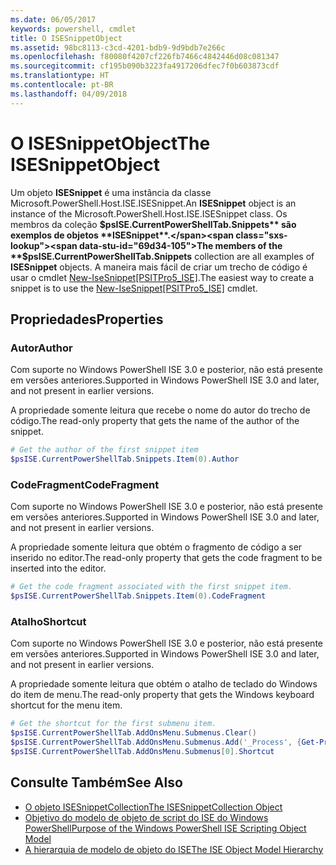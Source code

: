 ```yaml
---
ms.date: 06/05/2017
keywords: powershell, cmdlet
title: O ISESnippetObject
ms.assetid: 98bc8113-c3cd-4201-bdb9-9d9bdb7e266c
ms.openlocfilehash: f80080f4207cf226fb7466c4842446d08c081347
ms.sourcegitcommit: cf195b090b3223fa4917206dfec7f0b603873cdf
ms.translationtype: HT
ms.contentlocale: pt-BR
ms.lasthandoff: 04/09/2018
---
```

# <a name="the-isesnippetobject"></a><span data-ttu-id="69d34-103">O ISESnippetObject</span><span class="sxs-lookup"><span data-stu-id="69d34-103">The ISESnippetObject</span></span>

<span data-ttu-id="69d34-104">Um objeto **ISESnippet** é uma instância da classe Microsoft.PowerShell.Host.ISE.ISESnippet.</span><span class="sxs-lookup"><span data-stu-id="69d34-104">An **ISESnippet** object is an instance of the Microsoft.PowerShell.Host.ISE.ISESnippet class.</span></span> <span data-ttu-id="69d34-105">Os membros da coleção **$psISE.CurrentPowerShellTab.Snippets** são exemplos de objetos **ISESnippet**.</span><span class="sxs-lookup"><span data-stu-id="69d34-105">The members of the **$psISE.CurrentPowerShellTab.Snippets** collection are all examples of **ISESnippet** objects.</span></span> <span data-ttu-id="69d34-106">A maneira mais fácil de criar um trecho de código é usar o cmdlet [New-IseSnippet&#91;PSITPro5_ISE&#93;](https://technet.microsoft.com/library/0a6339a3-2683-4a8e-8929-90ad9a95c3e0).</span><span class="sxs-lookup"><span data-stu-id="69d34-106">The easiest way to create a snippet is to use the [New-IseSnippet&#91;PSITPro5_ISE&#93;](https://technet.microsoft.com/library/0a6339a3-2683-4a8e-8929-90ad9a95c3e0) cmdlet.</span></span>

## <a name="properties"></a><span data-ttu-id="69d34-107">Propriedades</span><span class="sxs-lookup"><span data-stu-id="69d34-107">Properties</span></span>

### <a name="author"></a><span data-ttu-id="69d34-108">Autor</span><span class="sxs-lookup"><span data-stu-id="69d34-108">Author</span></span>

<span data-ttu-id="69d34-109">Com suporte no Windows PowerShell ISE 3.0 e posterior, não está presente em versões anteriores.</span><span class="sxs-lookup"><span data-stu-id="69d34-109">Supported in Windows PowerShell ISE 3.0 and later, and not present in earlier versions.</span></span>

<span data-ttu-id="69d34-110">A propriedade somente leitura que recebe o nome do autor do trecho de código.</span><span class="sxs-lookup"><span data-stu-id="69d34-110">The read-only property that gets the name of the author of the snippet.</span></span>

```powershell
# Get the author of the first snippet item
$psISE.CurrentPowerShellTab.Snippets.Item(0).Author
```

### <a name="codefragment"></a><span data-ttu-id="69d34-111">CodeFragment</span><span class="sxs-lookup"><span data-stu-id="69d34-111">CodeFragment</span></span>

<span data-ttu-id="69d34-112">Com suporte no Windows PowerShell ISE 3.0 e posterior, não está presente em versões anteriores.</span><span class="sxs-lookup"><span data-stu-id="69d34-112">Supported in Windows PowerShell ISE 3.0 and later, and not present in earlier versions.</span></span>

<span data-ttu-id="69d34-113">A propriedade somente leitura que obtém o fragmento de código a ser inserido no editor.</span><span class="sxs-lookup"><span data-stu-id="69d34-113">The read-only property that gets the code fragment to be inserted into the editor.</span></span>

```powershell
# Get the code fragment associated with the first snippet item.
$psISE.CurrentPowerShellTab.Snippets.Item(0).CodeFragment
```

### <a name="shortcut"></a><span data-ttu-id="69d34-114">Atalho</span><span class="sxs-lookup"><span data-stu-id="69d34-114">Shortcut</span></span>

<span data-ttu-id="69d34-115">Com suporte no Windows PowerShell ISE 3.0 e posterior, não está presente em versões anteriores.</span><span class="sxs-lookup"><span data-stu-id="69d34-115">Supported in Windows PowerShell ISE 3.0 and later, and not present in earlier versions.</span></span>

<span data-ttu-id="69d34-116">A propriedade somente leitura que obtém o atalho de teclado do Windows do item de menu.</span><span class="sxs-lookup"><span data-stu-id="69d34-116">The read-only property that gets the Windows keyboard shortcut for the menu item.</span></span>

```powershell
# Get the shortcut for the first submenu item.
$psISE.CurrentPowerShellTab.AddOnsMenu.Submenus.Clear()
$psISE.CurrentPowerShellTab.AddOnsMenu.Submenus.Add('_Process', {Get-Process}, 'Alt+P')
$psISE.CurrentPowerShellTab.AddOnsMenu.Submenus[0].Shortcut
```

## <a name="see-also"></a><span data-ttu-id="69d34-117">Consulte Também</span><span class="sxs-lookup"><span data-stu-id="69d34-117">See Also</span></span>

- [<span data-ttu-id="69d34-118">O objeto ISESnippetCollection</span><span class="sxs-lookup"><span data-stu-id="69d34-118">The ISESnippetCollection Object</span></span>](The-ISESnippetCollection-Object.md)
- [<span data-ttu-id="69d34-119">Objetivo do modelo de objeto de script do ISE do Windows PowerShell</span><span class="sxs-lookup"><span data-stu-id="69d34-119">Purpose of the Windows PowerShell ISE Scripting Object Model</span></span>](purpose-of-the-windows-powershell-ise-scripting-object-model.md)
- [<span data-ttu-id="69d34-120">A hierarquia de modelo de objeto do ISE</span><span class="sxs-lookup"><span data-stu-id="69d34-120">The ISE Object Model Hierarchy</span></span>](The-ISE-Object-Model-Hierarchy.md)